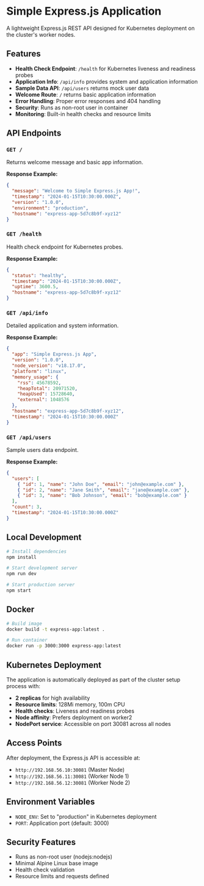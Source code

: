 # Simple Express.js Application

A lightweight Express.js REST API designed for Kubernetes deployment on the cluster's worker nodes.

## Features

- **Health Check Endpoint**: `/health` for Kubernetes liveness and readiness probes
- **Application Info**: `/api/info` provides system and application information
- **Sample Data API**: `/api/users` returns mock user data
- **Welcome Route**: `/` returns basic application information
- **Error Handling**: Proper error responses and 404 handling
- **Security**: Runs as non-root user in container
- **Monitoring**: Built-in health checks and resource limits

## API Endpoints

### `GET /`
Returns welcome message and basic app information.

**Response Example:**
```json
{
  "message": "Welcome to Simple Express.js App!",
  "timestamp": "2024-01-15T10:30:00.000Z",
  "version": "1.0.0",
  "environment": "production",
  "hostname": "express-app-5d7c8b9f-xyz12"
}
```

### `GET /health`
Health check endpoint for Kubernetes probes.

**Response Example:**
```json
{
  "status": "healthy",
  "timestamp": "2024-01-15T10:30:00.000Z",
  "uptime": 3600.5,
  "hostname": "express-app-5d7c8b9f-xyz12"
}
```

### `GET /api/info`
Detailed application and system information.

**Response Example:**
```json
{
  "app": "Simple Express.js App",
  "version": "1.0.0",
  "node_version": "v18.17.0",
  "platform": "linux",
  "memory_usage": {
    "rss": 45678592,
    "heapTotal": 20971520,
    "heapUsed": 15728640,
    "external": 1048576
  },
  "hostname": "express-app-5d7c8b9f-xyz12",
  "timestamp": "2024-01-15T10:30:00.000Z"
}
```

### `GET /api/users`
Sample users data endpoint.

**Response Example:**
```json
{
  "users": [
    { "id": 1, "name": "John Doe", "email": "john@example.com" },
    { "id": 2, "name": "Jane Smith", "email": "jane@example.com" },
    { "id": 3, "name": "Bob Johnson", "email": "bob@example.com" }
  ],
  "count": 3,
  "timestamp": "2024-01-15T10:30:00.000Z"
}
```

## Local Development

```bash
# Install dependencies
npm install

# Start development server
npm run dev

# Start production server
npm start
```

## Docker

```bash
# Build image
docker build -t express-app:latest .

# Run container
docker run -p 3000:3000 express-app:latest
```

## Kubernetes Deployment

The application is automatically deployed as part of the cluster setup process with:

- **2 replicas** for high availability
- **Resource limits**: 128Mi memory, 100m CPU
- **Health checks**: Liveness and readiness probes
- **Node affinity**: Prefers deployment on worker2
- **NodePort service**: Accessible on port 30081 across all nodes

## Access Points

After deployment, the Express.js API is accessible at:
- `http://192.168.56.10:30081` (Master Node)
- `http://192.168.56.11:30081` (Worker Node 1)
- `http://192.168.56.12:30081` (Worker Node 2)

## Environment Variables

- `NODE_ENV`: Set to "production" in Kubernetes deployment
- `PORT`: Application port (default: 3000)

## Security Features

- Runs as non-root user (nodejs:nodejs)
- Minimal Alpine Linux base image
- Health check validation
- Resource limits and requests defined